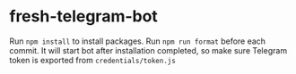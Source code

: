 # fresh-telegram-bot

Run `npm install` to install packages.
Run `npm run format` before each commit.
It will start bot after installation completed, so make sure Telegram token is exported from `credentials/token.js`